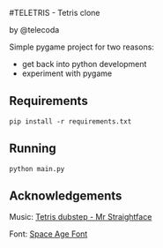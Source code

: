 #TELETRIS - Tetris clone

by @telecoda

Simple pygame project for two reasons:

- get back into python development
- experiment with pygame


## Requirements

    pip install -r requirements.txt

## Running

    python main.py


## Acknowledgements

Music: [Tetris dubstep - Mr Straightface](https://soundcloud.com/kaseythompson/tetris-dubstep-remix-free)

Font: [Space Age Font](http://www.1001freefonts.com/space_age.font)